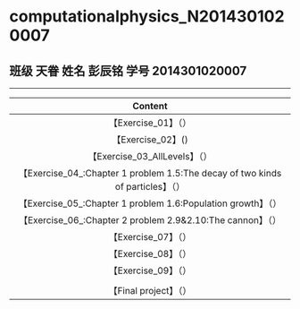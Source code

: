# computationalphysics_N2014301020007
## 班级 天眷   姓名 彭辰铭  学号 2014301020007
***
|   Content                                                                         |
|:---------------------------------------------------------------------------------:|
|【Exercise_01】（）                                                                |
|【Exercise_02】()        |
|【Exercise_03_AllLevels】（）      |
|【Exercise_04_:Chapter 1 problem 1.5:The decay of two kinds of particles】（）      |
|【Exercise_05_:Chapter 1 problem 1.6:Population growth】（）      |
|【Exercise_06_:Chapter 2 problem 2.9&2.10:The cannon】（）      |
|【Exercise_07】（）      |
|【Exercise_08】（）      |
|【Exercise_09】（）      |
|                         |
|【Final project】（）|
